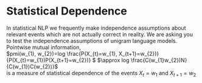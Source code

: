 # Statistical Dependence
In statistical NLP we frequently make independence assumptions about relevant events which are not actually correct in reality. We are asking you to test the independence assumptions of unigram language models.
Pointwise mutual information, \
$pmi(w_{1}, w_{2})=log \frac{P(X_{t}=w_{1}, X_{t+1}=w_{2})} {P(X_{t}=w_{1})P(X_{t+1}=w_{2})} $
$\approx log \frac{C(w_{1}w_{2})N}{C(w_{1})C(w_{2})}$ \
is a measure of statistical dependence of the events $X_{t}=w_{1}$ and $X_{t+1}=w_{2}$
